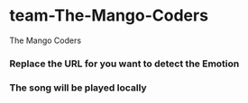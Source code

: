 # team-The-Mango-Coders
The Mango Coders

### Replace the URL for you want to detect the Emotion
### The song will be played locally

